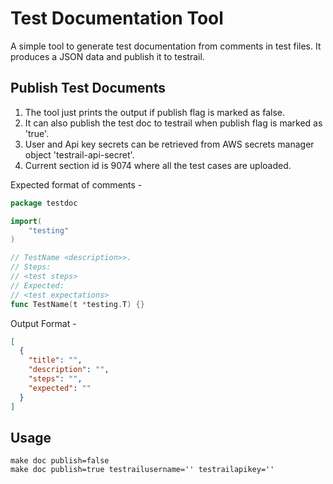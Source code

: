 # Test Documentation Tool

A simple tool to generate test documentation from comments in test files. It produces a JSON data and publish it to testrail.

## Publish Test Documents

1. The tool just prints the output if publish flag is marked as false.
2. It can also publish the test doc to testrail when publish flag is marked as 'true'.
3. User and Api key secrets can be retrieved from AWS secrets manager object 'testrail-api-secret'.
4. Current section id is 9074 where all the test cases are uploaded.

Expected format of comments -

```go
package testdoc

import(
    "testing"
)

// TestName <description>>.
// Steps:
// <test steps>
// Expected:
// <test expectations>
func TestName(t *testing.T) {}
```

Output Format -

```json
[
  {
    "title": "",
    "description": "",
    "steps": "",
    "expected": ""
  }
]
```

## Usage

```shell
make doc publish=false
make doc publish=true testrailusername='' testrailapikey=''

```
